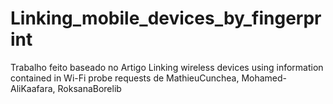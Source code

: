 # Linking_mobile_devices_by_fingerprint

Trabalho feito baseado no Artigo Linking wireless devices using information contained in Wi-Fi probe requests de MathieuCunchea, Mohamed-AliKaafara, RoksanaBorelib 
